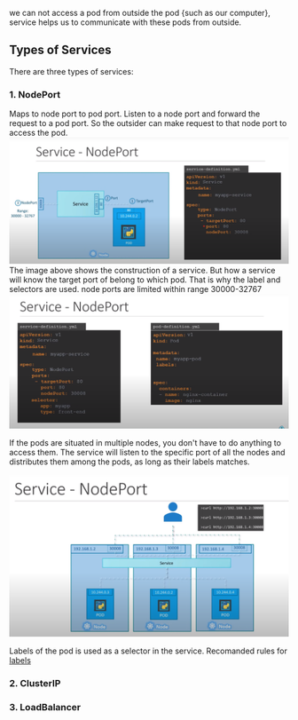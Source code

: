 we can not access a pod from outside the pod {such as our computer}, service helps
us to communicate with these pods from outside.<br>
## Types of Services
There are three types of services:<br>
### 1. NodePort
Maps to node port to pod port. Listen to a node port and forward the request 
to a pod port. So the outsider can make request to that node port to access the pod.
![image](Service-nodePort.png)
The image above shows the construction of a service. But how a service will know 
the target port of belong to which pod. That is why the label and selectors are 
used. node ports are limited within range 30000-32767
![selector](Selector.png)

If the pods are situated in multiple nodes, you don't have to do anything to access them.
The service will listen to the specific port of all the nodes and distributes them
among the pods, as long as their labels matches.

![multiple nodes](nodePort2.png)

Labels of the pod is used as a selector in the service. Recomanded rules for 
[labels](https://kubernetes.io/docs/concepts/overview/working-with-objects/common-labels/)




### 2. ClusterIP
### 3. LoadBalancer